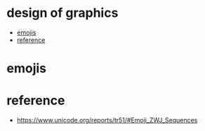 # design of graphics

- [emojis](#emojis)
- [reference](#reference)

# emojis

# reference

- https://www.unicode.org/reports/tr51/#Emoji_ZWJ_Sequences
